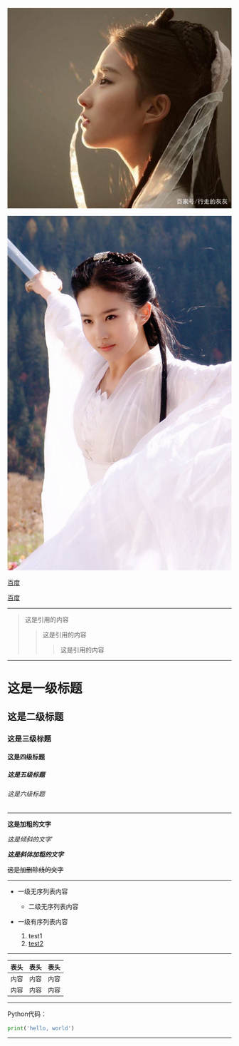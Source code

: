 
<!-- 服务器图片 -->

![图片alt](./images/刘亦菲1.jpeg)
<!--  本地图片 -->
![](./images/刘亦菲2.jpeg)

<!-- 超链接 -->
[百度](http://baidu.com)

[百度](http://baidu.com "百度一下")
 

---

> 这是引用的内容
>> 这是引用的内容
>>> 这是引用的内容
 

---
# 这是一级标题

## 这是二级标题

### 这是三级标题

#### 这是四级标题

##### 这是五级标题

###### 这是六级标题
 

---

**这是加粗的文字**

*这是倾斜的文字*`

***这是斜体加粗的文字***

~~这是加删除线的文字~~
 

---

 - 一级无序列表内容
    - 二级无序列表内容


 - 一级有序列表内容
   1. test1
   2. <u> test2 </u>

---

| 表头 |  表头 | 表头 |
|-----|:-----:|-----:|
| 内容 |  内容 | 内容 |
| 内容 |  内容 | 内容 |

---

Python代码：

```Python
print('hello, world')
```

---
 